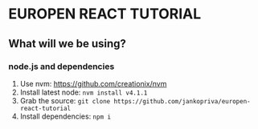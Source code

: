 # EUROPEN REACT TUTORIAL

## What will we be using?

### node.js and dependencies
1. Use nvm: https://github.com/creationix/nvm
2. Install latest node: `nvm install v4.1.1`
3. Grab the source: `git clone https://github.com/jankopriva/europen-react-tutorial`
4. Install dependencies: `npm i`
